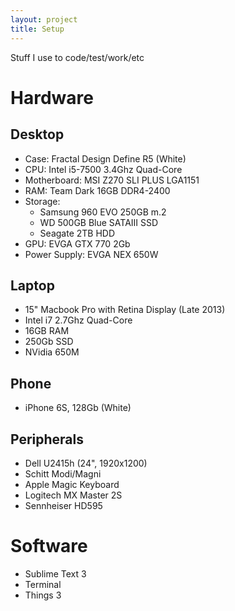 ```yaml
---
layout: project
title: Setup
---
```


Stuff I use to code/test/work/etc

# Hardware

## Desktop

* Case: Fractal Design Define R5 (White)
* CPU: Intel i5-7500 3.4Ghz Quad-Core
* Motherboard: MSI Z270 SLI PLUS LGA1151
* RAM: Team Dark 16GB DDR4-2400
* Storage:
  - Samsung 960 EVO 250GB m.2
  - WD 500GB Blue SATAIII SSD
  - Seagate 2TB HDD
* GPU: EVGA GTX 770 2Gb
* Power Supply: EVGA NEX 650W

## Laptop

* 15" Macbook Pro with Retina Display (Late 2013)
* Intel i7 2.7Ghz Quad-Core
* 16GB RAM
* 250Gb SSD
* NVidia 650M

## Phone

* iPhone 6S, 128Gb (White)

## Peripherals

* Dell U2415h (24", 1920x1200)
* Schitt Modi/Magni
* Apple Magic Keyboard
* Logitech MX Master 2S
* Sennheiser HD595

# Software

* Sublime Text 3
* Terminal
* Things 3
